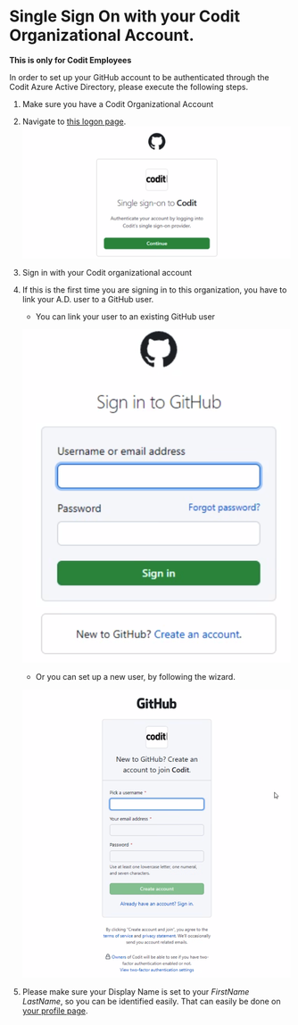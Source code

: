 # Single Sign On with your Codit Organizational Account.

__This is only for Codit Employees__

In order to set up your GitHub account to be authenticated through the Codit Azure Active Directory, please execute the following steps.

1. Make sure you have a Codit Organizational Account
1. Navigate to [this logon page](https://github.com/orgs/codit/sso).
   ![SSO Page](../media/sso-01.png)
1. Sign in with your Codit organizational account
1. If this is the first time you are signing in to this organization, you have to link your A.D. user to a GitHub user.
    - You can link your user to an existing GitHub user

   ![Link existing Github Account](../media/sso-03.png)
    - Or you can set up a new user, by following the wizard.
   
   ![Create Github Account](../media/sso-02.png)

1. Please make sure your Display Name is set to your _FirstName LastName_, so you can be identified easily.  That can easily be done on [your profile page](https://github.com/settings/profile).
